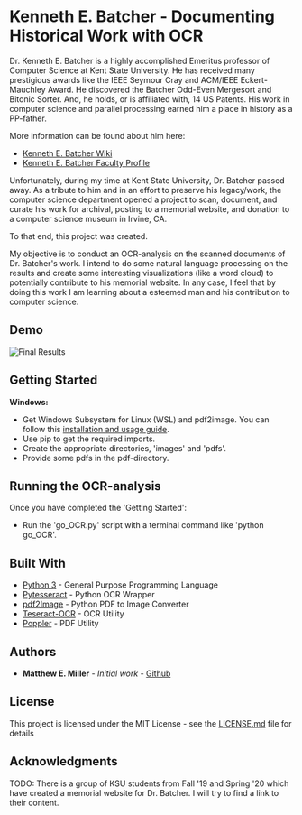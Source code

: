 # Kenneth E. Batcher - Documenting Historical Work with OCR

Dr. Kenneth E. Batcher is a highly accomplished Emeritus professor of Computer Science at Kent State University.  He has received many prestigious awards like the IEEE Seymour Cray and ACM/IEEE Eckert-Mauchley Award.  He discovered the Batcher Odd-Even Mergesort and Bitonic Sorter.  And, he holds, or is affiliated with, 14 US Patents.  His work in computer science and parallel processing earned him a place in history as a PP-father.

More information can be found about him here:
- [Kenneth E. Batcher Wiki](https://en.wikipedia.org/wiki/Ken_Batcher)
- [Kenneth E. Batcher Faculty Profile](https://www.kent.edu/cs/kenneth-e-batcher)

Unfortunately, during my time at Kent State University, Dr. Batcher passed away.  As a tribute to him and in an effort to preserve his legacy/work, the computer science department opened a project to scan, document, and curate his work for archival, posting to a memorial website, and donation to a computer science museum in Irvine, CA.

To that end, this project was created.

My objective is to conduct an OCR-analysis on the scanned documents of Dr. Batcher's work.  I intend to do some natural language processing on the results and create some interesting visualizations (like a word cloud) to potentially contribute to his memorial website.  In any case, I feel that by doing this work I am learning about a esteemed man and his contribution to computer science.

## Demo

![Final Results](https://github.com/matmill5/KenBatcherPP-OCR/blob/master/Demo_Image.png)

## Getting Started

**Windows:**
- Get Windows Subsystem for Linux (WSL) and pdf2image.  You can follow this [installation and usage guide](https://towardsdatascience.com/poppler-on-windows-179af0e50150).
- Use pip to get the required imports.
- Create the appropriate directories, 'images' and 'pdfs'.
- Provide some pdfs in the pdf-directory.

## Running the OCR-analysis

Once you have completed the 'Getting Started':
- Run the 'go_OCR.py' script with a terminal command like 'python go_OCR'.

## Built With

* [Python 3](https://www.python.org/download/releases/3.0/) - General Purpose Programming Language
* [Pytesseract](https://pypi.org/project/pytesseract/) - Python OCR Wrapper
* [pdf2Image](https://pypi.org/project/pdf2image/) - Python PDF to Image Converter
* [Teseract-OCR](https://en.wikipedia.org/wiki/Tesseract_(software)) - OCR Utility
* [Poppler](https://en.wikipedia.org/wiki/Poppler_(software)) - PDF Utility

## Authors

* **Matthew E. Miller** - *Initial work* - [Github](https://github.com/matmill5)

## License

This project is licensed under the MIT License - see the [LICENSE.md](LICENSE.md) file for details

## Acknowledgments

TODO:
There is a group of KSU students from Fall '19 and Spring '20 which have created a memorial website for Dr. Batcher.  I will try to find a link to their content.

